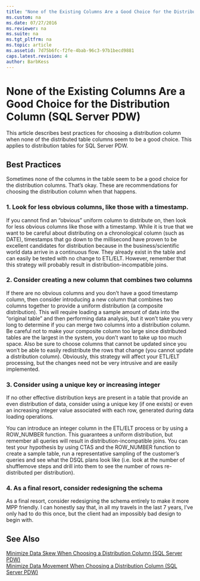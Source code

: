 ```yaml
---
title: "None of the Existing Columns Are a Good Choice for the Distribution Column (SQL Server PDW)"
ms.custom: na
ms.date: 07/27/2016
ms.reviewer: na
ms.suite: na
ms.tgt_pltfrm: na
ms.topic: article
ms.assetid: 7d75b6fc-f2fe-4bab-96c3-97b1becd9881
caps.latest.revision: 4
author: BarbKess
---
```

# None of the Existing Columns Are a Good Choice for the Distribution Column (SQL Server PDW)
This article describes best practices for choosing a distribution column when none of the distributed table columns seem to be a good choice. This applies to distribution tables for SQL Server PDW.  
  
## Best Practices  
Sometimes none of the columns in the table seem to be a good choice for the distribution columns. That’s okay. These are recommendations for choosing the distribution column when that happens.  
  
### 1. Look for less obvious columns, like those with a timestamp.  
If you cannot find an “obvious” uniform column to distribute on, then look for less obvious columns like those with a timestamp. While it is true that we want to be careful about distributing on a chronological column (such as DATE), timestamps that go down to the millisecond have proven to be excellent candidates for distribution because in the business/scientific world data arrive in a continuous flow. They already exist in the table and can easily be tested with no change to ETL/ELT. However, remember that this strategy will probably result in distribution-incompatible joins.  
  
### 2. Consider creating a new column that combines two columns  
If there are no obvious columns and you don’t have a good timestamp column, then consider introducing a new column that combines two columns together to provide a uniform distribution (a composite distribution). This will require loading a sample amount of data into the “original table” and then performing data analysis, but it won’t take you very long to determine if you can merge two columns into a distribution column. Be careful not to make your composite column too large since distributed tables are the largest in the system, you don’t want to take up too much space. Also be sure to choose columns that cannot be updated since you won’t be able to easily redistribute the rows that change (you cannot update a distribution column). Obviously, this strategy will affect your ETL/ELT processing, but the changes need not be very intrusive and are easily implemented.  
  
### 3. Consider using a unique key or increasing integer  
If no other effective distribution keys are present in a table that provide an even distribution of data, consider using a unique key (if one exists) or even an increasing integer value associated with each row, generated during data loading operations.  
  
You can introduce an integer column in the ETL/ELT process or by using a ROW_NUMBER function.  This guarantees a uniform distribution, but remember all queries will result in distribution-incompatible joins. You can test your hypothesis by using CTAS and the ROW_NUMBER function to create a sample table, run a representative sampling of the customer’s queries and see what the DSQL plans look like (i.e. look at the number of shufflemove steps and drill into them to see the number of rows re-distributed per distribution).  
  
### 4. As a final resort, consider redesigning the schema  
As a final resort, consider redesigning the schema entirely to make it more MPP friendly. I can honestly say that, in all my travels in the last 7 years, I’ve only had to do this once, but the client had an impossibly bad design to begin with.  
  
## See Also  
[Minimize Data Skew When Choosing a Distribution Column &#40;SQL Server PDW&#41;](../sqlpdw/minimize-data-skew-when-choosing-a-distribution-column-sql-server-pdw.md)  
[Minimize Data Movement When Choosing a Distribution Column &#40;SQL Server PDW&#41;](../sqlpdw/minimize-data-movement-when-choosing-a-distribution-column-sql-server-pdw.md)  
  
